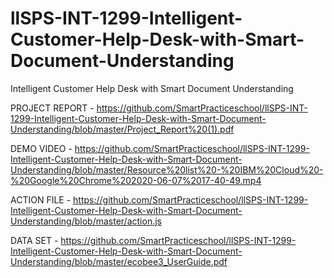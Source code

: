# llSPS-INT-1299-Intelligent-Customer-Help-Desk-with-Smart-Document-Understanding
Intelligent Customer Help Desk with Smart Document Understanding

PROJECT REPORT - https://github.com/SmartPracticeschool/llSPS-INT-1299-Intelligent-Customer-Help-Desk-with-Smart-Document-Understanding/blob/master/Project_Report%20(1).pdf 

DEMO VIDEO - https://github.com/SmartPracticeschool/llSPS-INT-1299-Intelligent-Customer-Help-Desk-with-Smart-Document-Understanding/blob/master/Resource%20list%20-%20IBM%20Cloud%20-%20Google%20Chrome%202020-06-07%2017-40-49.mp4

ACTION FILE - https://github.com/SmartPracticeschool/llSPS-INT-1299-Intelligent-Customer-Help-Desk-with-Smart-Document-Understanding/blob/master/action.js

DATA SET - https://github.com/SmartPracticeschool/llSPS-INT-1299-Intelligent-Customer-Help-Desk-with-Smart-Document-Understanding/blob/master/ecobee3_UserGuide.pdf

